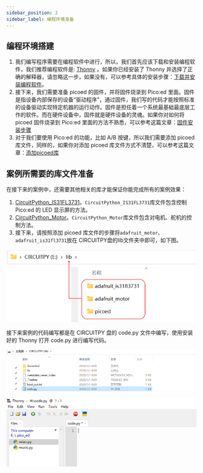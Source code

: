 ```yaml
---
sidebar_position: 2
sidebar_label: 编程环境准备
---
```


## 编程环境搭建
1. 我们编写程序需要在编程软件中进行，所以，我们首先应该下载和安装编程软件，我们推荐编程软件是: [Thonny](https://thonny.org/) 。如果你已经安装了 Thonny 并选择了正确的解释器，请忽略这一步，如果没有，可以参考具体的安装步骤：[下载并安装编程软件](https://www.yuque.com/elecfreaks-learn/picoed/ggnxx2)。
2. 接下来，我们需要准备 picoed 的固件，并将固件烧录到 Pico:ed 里面。固件是指设备内部保存的设备“驱动程序”，通过固件，我们写的代码才能按照标准的设备驱动实现特定机器的运行动作。固件是担任着一个系统最基础最底层工作的软件。而在硬件设备中，固件就是硬件设备的灵魂。如果你对如何将 picoed 固件烧录到  Pico:ed 里面的方法不熟悉，可以参考这篇文章：[固件安装步骤](https://www.yuque.com/elecfreaks-learn/picoed/pw6wvm)
3. 对于我们要使用 Pico:ed 的功能，比如 A/B 按键，所以我们需要添加 picoed 库文件，同样的，如果你对添加 picoed 库文件方式不清楚，可以参考这篇文章：[添加picoed库](https://www.yuque.com/elecfreaks-learn/picoed/wkzbth)

## 案例所需要的库文件准备
在接下来的案例中，还需要其他相关的库才能保证你能完成所有的案例效果：

1. [CircuitPython_IS31FL3731](https://github.com/adafruit/Adafruit_CircuitPython_IS31FL3731/archive/refs/heads/main.zip)。`CircuitPython_IS31FL3731`库文件包含控制 Pico:ed 的 LED 显示屏的方法。
2. [CircuitPython_Motor](https://github.com/adafruit/Adafruit_CircuitPython_Motor/archive/refs/heads/main.zip)。`CircuitPython_Motor`库文件包含对电机、舵机的控制方法。
3. 接下来，请按照添加 picoed 库文件的步骤将`adafruit_motor`、`adafruit_is31fl3731`放在 CIRCUITPY盘的lib文件夹中即可，如下图。

![](./images/pico-ed-starter-kit-lib-01.png)

接下来案例的代码编写都是在 CIRCUITPY 盘的 code.py 文件中编写，使用安装好的 Thonny 打开 code.py 进行编写代码。

![](./images/pico-ed-starter-kit-lib-02.png)

![](./images/pico-ed-starter-kit-lib-03.png)
